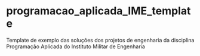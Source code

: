 # programacao_aplicada_IME_template
Template de exemplo das soluções dos projetos de engenharia da disciplina Programação Aplicada do Instituto Militar de Engenharia
